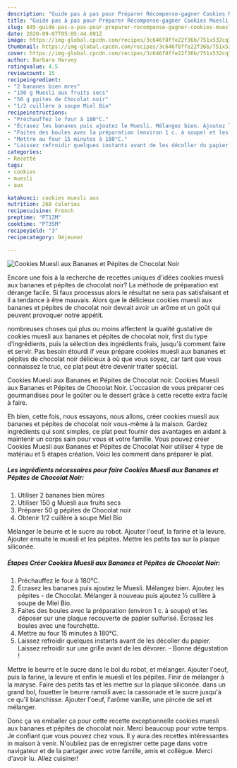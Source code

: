 ```yaml
---
description: "Guide pas à pas pour Préparer Récompense-gagner Cookies Muesli aux Bananes et Pépites de Chocolat Noir"
title: "Guide pas à pas pour Préparer Récompense-gagner Cookies Muesli aux Bananes et Pépites de Chocolat Noir"
slug: 845-guide-pas-a-pas-pour-preparer-recompense-gagner-cookies-muesli-aux-bananes-et-pepites-de-chocolat-noir
date: 2020-09-07T05:05:44.891Z
image: https://img-global.cpcdn.com/recipes/3c646f8ffe22f36b/751x532cq70/cookies-muesli-aux-bananes-et-pepites-de-chocolat-noir-photo-principale-de-la-recette.jpg
thumbnail: https://img-global.cpcdn.com/recipes/3c646f8ffe22f36b/751x532cq70/cookies-muesli-aux-bananes-et-pepites-de-chocolat-noir-photo-principale-de-la-recette.jpg
cover: https://img-global.cpcdn.com/recipes/3c646f8ffe22f36b/751x532cq70/cookies-muesli-aux-bananes-et-pepites-de-chocolat-noir-photo-principale-de-la-recette.jpg
author: Barbara Harvey
ratingvalue: 4.5
reviewcount: 15
recipeingredient:
- "2 bananes bien mres"
- "150 g Muesli aux fruits secs"
- "50 g ppites de Chocolat noir"
- "1/2 cuillère à soupe Miel Bio"
recipeinstructions:
- "Préchauffez le four à 180°C."
- "Écrasez les bananes puis ajoutez le Muesli. Mélangez bien. Ajoutez les pépites de Chocolat. Mélanger à nouveau puis ajoutez ½ cuillère à soupe de Miel Bio."
- "Faites des boules avec la préparation (environ 1 c. à soupe) et les déposer sur une plaque recouverte de papier sulfurisé. Écrasez les boules avec une fourchette."
- "Mettre au four 15 minutes à 180°C."
- "Laissez refroidir quelques instants avant de les décoller du papier. Laissez refroidir sur une grille avant de les dévorer. Bonne dégustation !"
categories:
- Recette
tags:
- cookies
- muesli
- aux

katakunci: cookies muesli aux 
nutrition: 268 calories
recipecuisine: French
preptime: "PT12M"
cooktime: "PT35M"
recipeyield: "3"
recipecategory: Déjeuner

---
```



![Cookies Muesli aux Bananes et Pépites de Chocolat Noir](https://img-global.cpcdn.com/recipes/3c646f8ffe22f36b/751x532cq70/cookies-muesli-aux-bananes-et-pepites-de-chocolat-noir-photo-principale-de-la-recette.jpg)

Encore une fois à la recherche de recettes uniques d'idées cookies muesli aux bananes et pépites de chocolat noir? La méthode de préparation est dérange facile. Si faux processus alors le résultat ne sera pas satisfaisant et il a tendance à être mauvais. Alors que le délicieux cookies muesli aux bananes et pépites de chocolat noir devrait avoir un arôme et un goût qui peuvent provoquer notre appétit.

nombreuses choses qui plus ou moins affectent la qualité gustative de cookies muesli aux bananes et pépites de chocolat noir, first du type d'ingrédients, puis la sélection des ingrédients frais, jusqu'à comment faire et servir. Pas besoin étourdi if veux prépare cookies muesli aux bananes et pépites de chocolat noir délicieux à où que vous soyez, car tant que vous connaissez le truc, ce plat peut être devenir traiter spécial.

Cookies Muesli aux Bananes et Pépites de Chocolat noir. Cookies Muesli aux Bananes et Pépites de Chocolat Noir. L&#39;occasion de vous préparer ces gourmandises pour le goûter ou le dessert grâce à cette recette extra facile à faire.


Eh bien, cette fois, nous essayons, nous allons, créer cookies muesli aux bananes et pépites de chocolat noir vous-même à la maison. Gardez ingrédients qui sont simples, ce plat peut fournir des avantages en aidant à maintenir un corps sain pour vous et votre famille. Vous pouvez créer Cookies Muesli aux Bananes et Pépites de Chocolat Noir utiliser 4 type de matériau et 5 étapes création. Voici les comment dans préparer le plat.

<!--inarticleads1-->

##### Les ingrédients nécessaires pour faire Cookies Muesli aux Bananes et Pépites de Chocolat Noir:

1. Utiliser 2 bananes bien mûres
1. Utiliser 150 g Muesli aux fruits secs
1. Préparer 50 g pépites de Chocolat noir
1. Obtenir 1/2 cuillère à soupe Miel Bio


Mélanger le beurre et le sucre au robot. Ajouter l&#39;oeuf, la farine et la levure. Ajouter ensuite le muesli et les pépites. Mettre les petits tas sur la plaque siliconée. 

<!--inarticleads2-->

##### Étapes Créer Cookies Muesli aux Bananes et Pépites de Chocolat Noir:

1. Préchauffez le four à 180°C.
1. Écrasez les bananes puis ajoutez le Muesli. Mélangez bien. Ajoutez les pépites - de Chocolat. Mélanger à nouveau puis ajoutez ½ cuillère à soupe de Miel Bio.
1. Faites des boules avec la préparation (environ 1 c. à soupe) et les déposer sur une plaque recouverte de papier sulfurisé. Écrasez les boules avec une fourchette.
1. Mettre au four 15 minutes à 180°C.
1. Laissez refroidir quelques instants avant de les décoller du papier. Laissez refroidir sur une grille avant de les dévorer. - Bonne dégustation !


Mettre le beurre et le sucre dans le bol du robot, et mélanger. Ajouter l&#39;oeuf, puis la farine, la levure et enfin le muesli et les pépites. Finir de mélanger à la maryse. Faire des petits tas et les mettre sur la plaque siliconée. dans un grand bol, fouetter le beurre ramolli avec la cassonade et le sucre jusqu&#39;à ce qu&#39;il blanchisse. Ajouter l&#39;oeuf, l&#39;arôme vanille, une pincée de sel et mélanger. 


Donc ça va emballer ça pour cette recette exceptionnelle cookies muesli aux bananes et pépites de chocolat noir. Merci beaucoup pour votre temps. Je confiant que vous pouvez chez vous. Il y aura des recettes  intéressantes in maison à venir. N'oubliez pas de enregistrer cette page dans votre navigateur et de la partager avec votre famille, amis et collègue. Merci d'avoir lu. Allez cuisiner!
